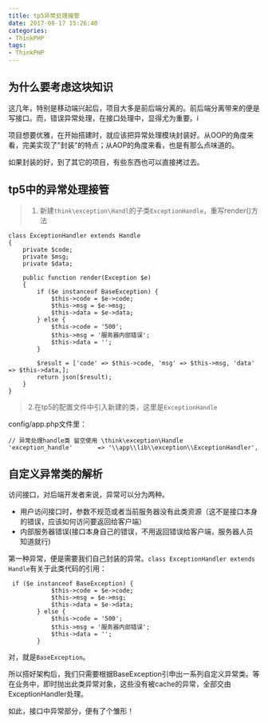 ```yaml
---
title: tp5异常处理接管
date: 2017-08-17 15:26:40
categories:
- ThinkPHP
tags:
- ThinkPHP
---
```


## 为什么要考虑这块知识

这几年，特别是移动端兴起后，项目大多是前后端分离的。前后端分离带来的便是写接口。而，错误异常处理，在接口处理中，显得尤为重要。i

项目想要优雅，在开始搭建时，就应该把异常处理模块封装好。从OOP的角度来看，完美实现了"封装"的特点；从AOP的角度来看，也是有那么点味道的。

如果封装的好，到了其它的项目，有些东西也可以直接拷过去。

## tp5中的异常处理接管

> 1. 新建`think\exception\Handl`的子类`ExceptionHandle`，重写render()方法

```
class ExceptionHandler extends Handle
{
    private $code;
    private $msg;
    private $data;

    public function render(Exception $e)
    {
        if ($e instanceof BaseException) {
            $this->code = $e->code;
            $this->msg = $e->msg;
            $this->data = $e->data;
        } else {
            $this->code = '500';
            $this->msg = '服务器内部错误';
            $this->data = '';
        }

        $result = ['code' => $this->code, 'msg' => $this->msg, 'data' => $this->data,];
        return json($result);
    }
}
```


> 2.在tp5的配置文件中引入新建的类，这里是`ExceptionHandle`

config/app.php文件里：
```
// 异常处理handle类 留空使用 \think\exception\Handle
'exception_handle'       => '\\app\\lib\\exception\\ExceptionHandler',
```

## 自定义异常类的解析

访问接口，对后端开发者来说，异常可以分为两种。
- 用户访问接口时，参数不规范或者当前服务器没有此类资源（这不是接口本身的错误，应该如何访问要返回给客户端）
- 内部服务器错误(接口本身自己的错误，不用返回错误给客户端，服务器人员知道就行)

第一种异常，便是需要我们自己封装的异常。`class ExceptionHandler extends Handle`有关于此类代码的引用：
```
 if ($e instanceof BaseException) {
            $this->code = $e->code;
            $this->msg = $e->msg;
            $this->data = $e->data;
        } else {
            $this->code = '500';
            $this->msg = '服务器内部错误';
            $this->data = '';
        }
```
对，就是`BaseException`。

所以搭好架构后，我们只需要根据BaseException引申出一系列自定义异常类。等在业务中，即时抛出此类异常对象，这些没有被cache的异常，全部交由ExceptionHandler处理。

如此，接口中异常部分，便有了个雏形！




